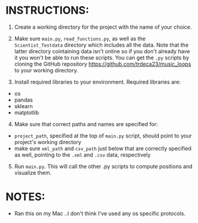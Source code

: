 

# INSTRUCTIONS:


1. Create a working directory for the project with the name of your choice.



2. Make sure `main.py`, `read_functions.py`, as well as the `Scientist_Testdata` directory which includes all the data. Note that the latter directory cointaining data isn't online so if you don't already have it you won't be able to run these scripts. You can get the `.py` scripts by cloning the GitHub repository https://github.com/trdeca23/music_loops to your working directory.



3. Install required libraries to your environment. Required libraries are:
  * os
  * pandas
  * sklearn
  * matplotlib



4. Make sure that correct paths and names are specified for:
  * `project_path`, specified at the top of `main.py` script, should point to your project's working directory
  * make sure `xml_path` and `csv_path` just below that are correctly specified as well, pointing to the `.xml` and `.csv` data, respectively

5. Run `main.py`. This will call the other .py scripts to compute positions and visualize them.





# NOTES: 

- Ran this on my Mac ..I don't think I've used any os specific protocols.
